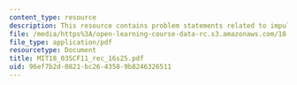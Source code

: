 ```yaml
---
content_type: resource
description: This resource contains problem statements related to impulse response.
file: /media/https%3A/open-learning-course-data-rc.s3.amazonaws.com/18-03sc-differential-equations-fall-2011/96ef7b2d0821bc2643589b8246326511_MIT18_03SCF11_rec_16s25.pdf
file_type: application/pdf
resourcetype: Document
title: MIT18_03SCF11_rec_16s25.pdf
uid: 96ef7b2d-0821-bc26-4358-9b8246326511
---
```

